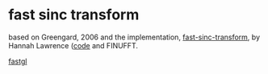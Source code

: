 # fast sinc transform

based on Greengard, 2006 and the implementation,
[fast-sinc-transform](https://fast-sinc-transform.readthedocs.io/en/latest/Overview.html),
by Hannah Lawrence ([code](https://github.com/hannahlawrence/sinctransform) and FINUFFT.

[fastgl](https://people.sc.fsu.edu/~jburkardt/py_src/fastgl/fastgl.html)
